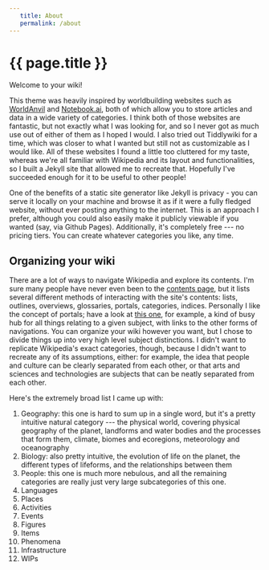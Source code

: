 ```yaml
---
   title: About
   permalink: /about
---
```


# {{ page.title }}

Welcome to your wiki!

This theme was heavily inspired by worldbuilding websites such as [WorldAnvil](https://www.worldanvil.com/) and [Notebook.ai](https://www.notebook.ai/), both of which allow you to store articles and data in a wide variety of categories. I think both of those websites are fantastic, but not exactly what I was looking for, and so I never got as much use out of either of them as I hoped I would. I also tried out Tiddlywiki for a time, which was closer to what I wanted but still not as customizable as I would like. All of these websites I found a little too cluttered for my taste, whereas we're all familiar with Wikipedia and its layout and functionalities, so I built a Jekyll site that allowed me to recreate that. Hopefully I've succeeded enough for it to be useful to other people!

One of the benefits of a static site generator like Jekyll is privacy - you can serve it locally on your machine and browse it as if it were a fully fledged website, without ever posting anything to the internet. This is an approach I prefer, although you could also easily make it publicly viewable if you wanted (say, via Github Pages). Additionally, it's completely free --- no pricing tiers. You can create whatever categories you like, any time.

## Organizing your wiki

There are a lot of ways to navigate Wikipedia and explore its contents. I'm sure many people have never even been to the [contents page](https://en.wikipedia.org/wiki/Wikipedia:Contents), but it lists several different methods of interacting with the site's contents: lists, outlines, overviews, glossaries, portals, categories, indices. Personally I like the concept of portals; have a look at [this one](https://en.wikipedia.org/wiki/Portal:Wine), for example, a kind of busy hub for all things relating to a given subject, with links to the other forms of navigations. You can organize your wiki however you want, but I chose to divide things up into very high level subject distinctions. I didn't want to replicate Wikipedia's exact categories, though, because I didn't want to recreate any of its assumptions, either: for example, the idea that people and culture can be clearly separated from each other, or that arts and sciences and technologies are subjects that can be neatly separated from each other.

Here's the extremely broad list I came up with:
1. Geography: this one is hard to sum up in a single word, but it's a pretty intuitive natural category --- the physical world, covering physical geography of the planet, landforms and water bodies and the processes that form them, climate, biomes and ecoregions, meteorology and oceanography
2. Biology: also pretty intuitive, the evolution of life on the planet, the different types of lifeforms, and the relationships between them
3. People: this one is much more nebulous, and all the remaining categories are really just very large subcategories of this one.
4. Languages
5. Places
6. Activities
7. Events
8. Figures
9. Items
10. Phenomena
11. Infrastructure
12. WIPs
